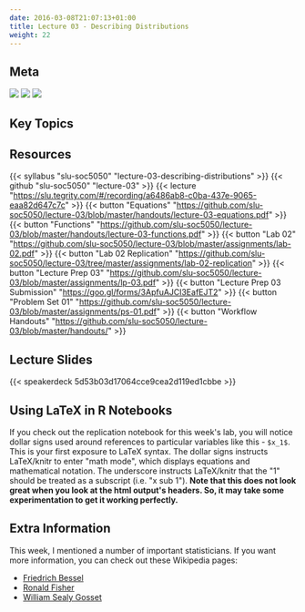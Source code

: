 ```yaml
---
date: 2016-03-08T21:07:13+01:00
title: Lecture 03 - Describing Distributions
weight: 22
---
```


## Meta
![](https://img.shields.io/badge/semester-fall%202018-orange.svg) ![](https://img.shields.io/badge/release-updated-brightgreen.svg) [![](https://img.shields.io/badge/last%20update-2018--09--17-brightgreen.svg)](https://github.com/slu-soc5050/lecture-03/blob/master/NEWS_SITE.md)

## Key Topics

## Resources

{{< syllabus "slu-soc5050" "lecture-03-describing-distributions" >}}
{{< github "slu-soc5050" "lecture-03" >}}
{{< lecture "https://slu.tegrity.com/#/recording/a6486ab8-c0ba-437e-9065-eaa82d647c7c" >}}
{{< button "Equations" "https://github.com/slu-soc5050/lecture-03/blob/master/handouts/lecture-03-equations.pdf" >}}
{{< button "Functions" "https://github.com/slu-soc5050/lecture-03/blob/master/handouts/lecture-03-functions.pdf" >}}
{{< button "Lab 02" "https://github.com/slu-soc5050/lecture-03/blob/master/assignments/lab-02.pdf" >}}
{{< button "Lab 02 Replication" "https://github.com/slu-soc5050/lecture-03/tree/master/assignments/lab-02-replication" >}}
{{< button "Lecture Prep 03" "https://github.com/slu-soc5050/lecture-03/blob/master/assignments/lp-03.pdf" >}}
{{< button "Lecture Prep 03 Submission" "https://goo.gl/forms/3ApfuAJCl3EafEJT2" >}}
{{< button "Problem Set 01" "https://github.com/slu-soc5050/lecture-03/blob/master/assignments/ps-01.pdf" >}}
{{< button "Workflow Handouts" "https://github.com/slu-soc5050/lecture-03/blob/master/handouts/" >}}

## Lecture Slides
<p> </p>
{{< speakerdeck 5d53b03d17064cce9cea2d119ed1cbbe >}}

## Using LaTeX in R Notebooks
If you check out the replication notebook for this week's lab, you will notice dollar signs used around references to particular variables like this - `$x_1$`. This is your first exposure to LaTeX syntax. The dollar signs instructs LaTeX/knitr to enter "math mode", which displays equations and mathematical notation. The underscore instructs LaTeX/knitr that the "1" should be treated as a subscript (i.e. "x sub 1"). **Note that this does not look great when you look at the html output's headers. So, it may take some experimentation to get it working perfectly.**

## Extra Information
This week, I mentioned a number of important statisticians. If you want more information, you can check out these Wikipedia pages:

* [Friedrich Bessel](https://en.wikipedia.org/wiki/Friedrich_Bessel)
* [Ronald Fisher](https://en.wikipedia.org/wiki/Ronald_Fisher)
* [William Sealy Gosset](https://en.wikipedia.org/wiki/William_Sealy_Gosset)
